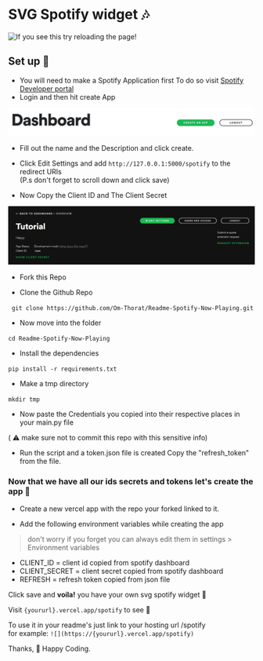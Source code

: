 # SVG Spotify widget 🎶

![If you see this try reloading the page!](https://notom.vercel.app/spotify)

## Set up 👀

* You will need to make a Spotify Application first To do so visit [Spotify Developer portal](https://developer.spotify.com/dashboard/applications)  
* Login and then hit create App

![](./assets/create.png)

* Fill out the name and the Description and click create.

* Click Edit Settings and add `http://127.0.0.1:5000/spotify` to the redirect URIs  
(P.s don't forget to scroll down and click save)

* Now Copy the Client ID and The Client Secret

![](./assets/creds.png)

* Fork this Repo

* Clone the Github Repo

``` git clone https://github.com/Om-Thorat/Readme-Spotify-Now-Playing.git```

* Now move into the folder

```cd Readme-Spotify-Now-Playing```

* Install the dependencies

```pip install -r requirements.txt```

* Make a tmp directory 

```mkdir tmp```

* Now paste the Credentials you copied into their respective places in your main.py file

( ⚠️ make sure not to commit this repo with this sensitive info)

* Run the script and a token.json file is created Copy the "refresh_token" from the file.

### Now that we have all our ids secrets and tokens let's create the app 👀

* Create a new vercel app with the repo your forked linked to it.

* Add the following environment variables while creating the app 
> don't worry if you forget you can always edit them in settings > Environment variables

* CLIENT_ID = client id copied from spotify dashboard  
* CLIENT_SECRET = client secret copied from spotify dashboard
* REFRESH = refresh token copied from json file

Click save and **voila!** you have your own svg spotify widget 🎉

Visit ```{yoururl}.vercel.app/spotify``` to see 👀

To use it in your readme's just link to your hosting url /spotify  
for example:
```![](https://{yoururl}.vercel.app/spotify)```

Thanks,
💖 Happy Coding.
